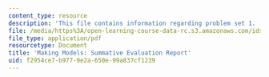 ```yaml
---
content_type: resource
description: 'This file contains information regarding problem set 1. '
file: /media/https%3A/open-learning-course-data-rc.s3.amazonaws.com/ids-410j-modeling-and-assessment-for-policy-spring-2013/f2954ce7b9779e2a650e99a837cf1239_MITESD_864S13_PS1_Mkg_summ.pdf
file_type: application/pdf
resourcetype: Document
title: 'Making Models: Summative Evaluation Report'
uid: f2954ce7-b977-9e2a-650e-99a837cf1239
---
```


